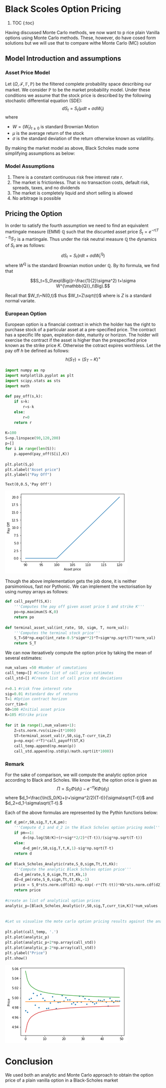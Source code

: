 # Black Scoles Option Pricing
 1. TOC
{:toc}

Having discussed Monte Carlo methods, we now want to p rice plain Vanilla options using Monte Carlo methods. These, however, do have cosed form solutions but we will use that to compare withe Monte Carlo (MC) solution

## Model Introduction and assumptions

### Asset Price Model

Let $(\Omega, \mathcal{F}, \mathbb{F}, \mathbb{P})$ be the filtered complete probability space describing our market. We consider $\mathbb{P}$ to be the market probability model. Under these conditions we assume that the stock price is described by the following stochastic differential equation (SDE):
$$dS_t=S_t(\mu dt+\sigma dW_t)$$ 
where
- $W=(W_t)_{t\geq 0}$ is standard Brownian Motion
- $\mu$ is the average return of the stock
- $\sigma$ is the standard deviation of the return otherwise known as volatility.

By making the market model as above, Black Scholes made some simplifying assumptions as below:

### Model Assumptions

1. There is a constant continuous risk free interest rate $r$.
2. The market is frictionless. That is no transaction costs, default risk, spreads, taxes, and no dividends
3. The market is completely liquid and short selling is allowed
4. No arbitrage is possible

## Pricing the Option

In order to satisfy the fourth assumption we need to find an equivalent martingale measure (EMM) $\mathbb{Q}$ such that the discunted asset price $\hat{S}_t=e^{-r(T-t)}S_T$ is a martingale. Thus under the risk neutral measure $\mathbb{Q}$ the dynamics of ${S}_t$ are as follows:
$$dS_t=S_t(r dt+\sigma dW^{\mathbb{Q}}_t)$$
where $W^{\mathbb{Q}}$ is the standard Brownian motion under ${\mathbb{Q}}$. By Ito formula, we find that

$$S_t=S_0\exp\Big((r-\frac{1}{2}\sigma^2) t+\sigma W^{\mathbb{Q}}_t\Big).$$

Recall that $W_t\~N(0,t)$ thus $W_t=Z\sqrt{t}$ where is $Z$ is a standard normal variate.

### European Option

European option is a financial contract in which the holder has the right to purchase stock of a particular asset at a pre-specified price. The contract has a specific life span, expiration date, maturity or horizon. The holder will exercise the contract if the asset is higher than the prespecified price known as the strike price $K$. Otherwise the cotract expires worthless. Let the pay off $h$ be defined as follows:
$$h(S_T)=(S_T-K)^+$$


```python
import numpy as np
import matplotlib.pyplot as plt
import scipy.stats as sts
import math

def pay_off(s,k):
    if s>k:
        r=s-k
    else:
        r=0
    return r

K=100
S=np.linspace(90,120,200)
p=[]
for i in range(len(S)):
    p.append(pay_off(S[i],K))

plt.plot(S,p)
plt.xlabel("Asset price")
plt.ylabel("Pay Off")
```




    Text(0,0.5,'Pay Off')




![](images/output03_9_1.png)


Though the above implementation gets the job done, it is neither parsimonious, fast nor Pythonic. We can implement the vectorisation by using numpy arrays as follows:


```python
def call_payoff(S,K):
    '''Computes the pay off given asset price S and strike K'''
    po=np.maximum(S-K,0)
    return po

def terminal_asset_val(int_rate, S0, sigm, T, norm_val):
    '''Computes the terminal stock price'''
    S_T=S0*np.exp((int_rate-0.5*sigm**2)*T+sigm*np.sqrt(T)*norm_val)
    return S_T
```

We can now iteraatively compute the option price by taking the mean of several estimates:


```python
num_values =50 #Number of comutations 
call_temp=[] #Create list of call price estimates 
call_std=[] #Create list of call price std deviations

r=0.1 #risk free interest rate
sig=0.01 #standard dev of returns
T=1 #Option contract horizon
curr_tim=0
S0=100 #Initial asset price
K=105 #Strike price

for it in range(1,num_values+1):
    Z=sts.norm.rvs(size=it*1000)
    ST=terminal_asset_val(r,S0,sig,T-curr_tim,Z)
    p=np.exp(-r*T)*call_payoff(ST,K)
    call_temp.append(np.mean(p))
    call_std.append(np.std(p)/math.sqrt(it*1000))
```

### Remark

For the sake of comparison, we will compute the analytic option price according to Black and Scholes. We know that, the option orice is given as 
$$\Pi=S_0\Phi(d_1)-e^{-rt}K\Phi(d_2)$$
where $d_1=\frac{\ln(S_0/K)+(r+\sigma^2/2)(T-t)}{\sigma\sqrt{T-t}}$ and $d_2=d_1-\sigma\sqrt{T-t}.$


Each of the above formulas are represented by the Pythin functions below:


```python
def d_pm(r,S0,sig,T,t,K,pm):
    '''Compute d_1 and d_2 in the Black Scholes option pricing model'''
    if pm==1:
        d=(np.log(S0/K)+(r+sig**2/2)*(T-t))/(sig*np.sqrt(T-t))
    else:
        d=d_pm(r,S0,sig,T,t,K,1)-sig*np.sqrt(T-t)
    return d
    
def Black_Scholes_Analytic(rate,S_0,sigm,Tt,tt,Kk):
    '''Compute the analytic Black Scholes option price'''
    d1=d_pm(rate,S_0,sigm,Tt,tt,Kk,1)
    d2=d_pm(rate,S_0,sigm,Tt,tt,Kk,-1)
    price = S_0*sts.norm.cdf(d1)-np.exp(-r*(Tt-tt))*Kk*sts.norm.cdf(d2)
    return price

#create an list of analytical option prices
analytic_p=[Black_Scholes_Analytic(r,S0,sig,T,curr_tim,K)]*num_values


#Let us visualise the mote carlo option pricing results against the analytic results

plt.plot(call_temp, '.')
plt.plot(analytic_p)
plt.plot(analytic_p+2*np.array(call_std))
plt.plot(analytic_p-2*np.array(call_std))
plt.ylabel("Price")
plt.show()
```


![](images/output03_15_0.png)


# Conclusion

We used both an analytic and Monte Carlo approach to obtain the option price of a plain vanilla option in a Black-Scholes market 
